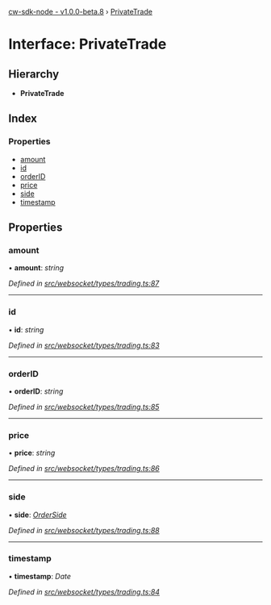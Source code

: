 [cw-sdk-node - v1.0.0-beta.8](../README.md) › [PrivateTrade](privatetrade.md)

# Interface: PrivateTrade

## Hierarchy

* **PrivateTrade**

## Index

### Properties

* [amount](privatetrade.md#amount)
* [id](privatetrade.md#id)
* [orderID](privatetrade.md#orderid)
* [price](privatetrade.md#price)
* [side](privatetrade.md#side)
* [timestamp](privatetrade.md#timestamp)

## Properties

###  amount

• **amount**: *string*

*Defined in [src/websocket/types/trading.ts:87](https://github.com/cryptowatch/cw-sdk-node/blob/master/src/websocket/types/trading.ts#L87)*

___

###  id

• **id**: *string*

*Defined in [src/websocket/types/trading.ts:83](https://github.com/cryptowatch/cw-sdk-node/blob/master/src/websocket/types/trading.ts#L83)*

___

###  orderID

• **orderID**: *string*

*Defined in [src/websocket/types/trading.ts:85](https://github.com/cryptowatch/cw-sdk-node/blob/master/src/websocket/types/trading.ts#L85)*

___

###  price

• **price**: *string*

*Defined in [src/websocket/types/trading.ts:86](https://github.com/cryptowatch/cw-sdk-node/blob/master/src/websocket/types/trading.ts#L86)*

___

###  side

• **side**: *[OrderSide](../README.md#orderside)*

*Defined in [src/websocket/types/trading.ts:88](https://github.com/cryptowatch/cw-sdk-node/blob/master/src/websocket/types/trading.ts#L88)*

___

###  timestamp

• **timestamp**: *Date*

*Defined in [src/websocket/types/trading.ts:84](https://github.com/cryptowatch/cw-sdk-node/blob/master/src/websocket/types/trading.ts#L84)*
